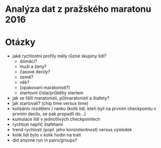 Analýza dat z pražského maratonu 2016
====

# Otázky

- jaké rychlostní profily měly různé skupiny lidí?
   - domácí?
   - muži a ženy?
   - časové decily?
   - země?
   - věk?
   - [opakovaní maratonisti?]
   - startovní čísla/průběhy startem
- jak se lišili maratonisti, půlmaratonisti a štafety?
- jak startovali? (chip time versus time)
- kolísánív rozdělení / ranku (kolik lidí, kteří byli na prvním checkpointu v prvním decilu, se pak propadli do...)
- kumulace lidí v jednotlivých checkpointech
- rychlost napříč štafetami
- trend rychlosti (popř. jeho konzistentnost) versus výsledek
- kolik lidí bylo v kolik hodin na trati
- did anyone run in pairs/groups?
